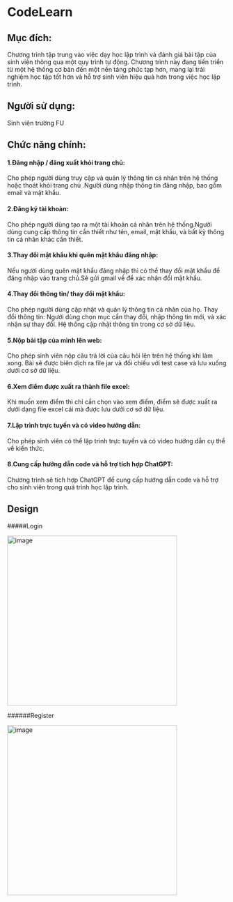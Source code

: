 # CodeLearn

## Mục đích: 
Chương trình tập trung vào việc dạy học lập trình và đánh giá bài tập của sinh viên thông qua một quy trình tự động. Chương trình này đang tiến triển từ một hệ thống cơ bản đến một nền tảng phức tạp hơn, mang lại trải nghiệm học tập tốt hơn và hỗ trợ sinh viên hiệu quả hơn trong việc học lập trình.

## Người sử dụng: 
Sinh viên trường FU

## Chức năng chính:
#### 1.Đăng nhập / đăng xuất khỏi trang chủ:
Cho phép người dùng truy cập và quản lý thông tin cá nhân trên hệ thống hoặc thoát khỏi trang chủ .Người dùng nhập thông tin đăng nhập, bao gồm email và mật khẩu. 

#### 2.Đăng ký tài khoản:
Cho phép người dùng tạo ra một tài khoản cá nhân trên hệ thống.Người dùng cung cấp thông tin cần thiết như tên, email, mật khẩu, và bất kỳ thông tin cá nhân khác cần thiết.

#### 3.Thay đổi mật khẩu khi quên mật khẩu đăng nhập:
Nếu người dùng quên mật khẩu đăng nhập thì có thể thay đổi mật khẩu để đăng nhập vào trang chủ.Sẽ gửi gmail về để xác nhận đổi mật khẩu.

#### 4.Thay đổi thông tin/ thay đổi mật khẩu:
Cho phép người dùng cập nhật và quản lý thông tin cá nhân của họ. Thay đổi thông tin: Người dùng chọn mục cần thay đổi, nhập thông tin mới, và xác nhận sự thay đổi. Hệ thống cập nhật thông tin trong cơ sở dữ liệu. 

#### 5.Nộp bài tập của mình lên web:
Cho phép sinh viên nộp câu trả lời của câu hỏi lên trên hệ thống khi làm xong. Bài sẽ được biên dịch ra file jar và đối chiếu với test case và lưu xuống dưới cơ sở dữ liệu.

#### 6.Xem điểm được xuất ra thành file excel:
Khi muốn xem điểm thì chỉ cần chọn vào xem điểm, điểm sẽ được xuất ra dưới dạng file excel cái mà được lưu dưới cơ sở dữ liệu.

#### 7.Lập trình trực tuyến và có video hướng dẫn:
Cho phép sinh viên có thể lập trình trực tuyến và có video hướng dẫn cụ thể về kiến thức.

#### 8.Cung cấp hướng dẫn code và hỗ trợ tích hợp ChatGPT:
Chương trình sẽ tích hợp ChatGPT để cung cấp hướng dẫn code và hỗ trợ cho sinh viên trong quá trình học lập trình.
## Design
#####Login

<img width="390" alt="image" src="https://github.com/pmktien3101/CodeLearn/assets/127570843/0902e0c4-2958-40a6-9350-43e78af951cd">

######Register

<img width="390" alt="image" src="https://github.com/pmktien3101/CodeLearn/assets/127570843/8084cf2c-5732-42c7-9d4c-02e4c5a32779">


